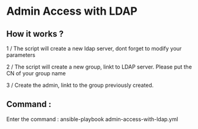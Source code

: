 # Admin Access with LDAP

## How it works ?
1 / The script will create a new ldap server, dont forget to modify your parameters

2 / The script will create a new group, linkt to LDAP server. Please put the CN of your group name

3 / Create the admin, linkt to the group previously created.

## Command :
Enter the command :  ansible-playbook admin-access-with-ldap.yml
